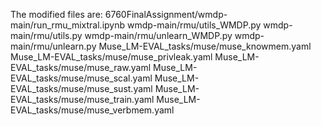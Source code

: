 The modified files are:
  6760FinalAssignment/wmdp-main/run_rmu_mixtral.ipynb
  wmdp-main/rmu/utils_WMDP.py
  wmdp-main/rmu/utils.py
  wmdp-main/rmu/unlearn_WMDP.py
  wmdp-main/rmu/unlearn.py
  Muse_LM-EVAL_tasks/muse/muse_knowmem.yaml
  Muse_LM-EVAL_tasks/muse/muse_privleak.yaml
  Muse_LM-EVAL_tasks/muse/muse_raw.yaml
  Muse_LM-EVAL_tasks/muse/muse_scal.yaml
  Muse_LM-EVAL_tasks/muse/muse_sust.yaml
  Muse_LM-EVAL_tasks/muse/muse_train.yaml
  Muse_LM-EVAL_tasks/muse/muse_verbmem.yaml
